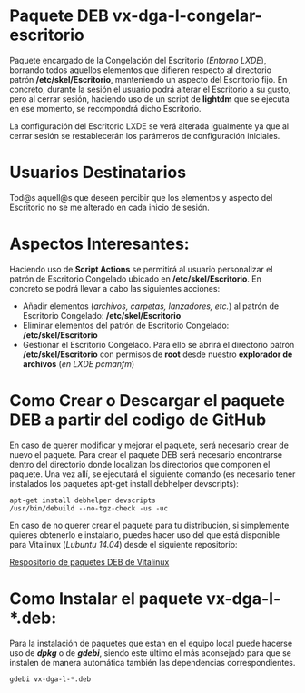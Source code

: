 # Paquete DEB vx-dga-l-congelar-escritorio
Paquete encargado de la Congelación del Escritorio (*Entorno LXDE*), borrando todos aquellos elementos que difieren respecto al directorio patrón **/etc/skel/Escritorio**,  manteniendo un aspecto del Escritorio fijo.  En concreto, durante la sesión el usuario podrá alterar el Escritorio a su gusto, pero al cerrar sesión, haciendo uso de un script de **lightdm** que se ejecuta en ese momento, se recompondrá dicho Escritorio.

La configuración del Escritorio LXDE se verá alterada igualmente ya que al cerrar sesión se restablecerán los parámeros de configuración iniciales.

# Usuarios Destinatarios

Tod@s aquell@s que deseen percibir que los elementos y aspecto del Escritorio no se me alterado en cada inicio de sesión.

# Aspectos Interesantes:

Haciendo uso de **Script Actions** se permitirá al usuario personalizar el patrón de Escritorio Congelado ubicado en **/etc/skel/Escritorio**.  En concreto se podrá llevar a cabo las siguientes acciones:

* Añadir elementos (*archivos, carpetas, lanzadores, etc.*) al patrón de Escritorio Congelado: **/etc/skel/Escritorio**
* Eliminar elementos del patrón de Escritorio Congelado: **/etc/skel/Escritorio**
* Gestionar el Escritorio Congelado.  Para ello se abrirá el directorio patrón **/etc/skel/Escritorio** con permisos de **root** desde nuestro **explorador de archivos** (*en LXDE pcmanfm*)

# Como Crear o Descargar el paquete DEB a partir del codigo de GitHub
En caso de querer modificar y mejorar el paquete, será necesario crear de nuevo el paquete.  Para crear el paquete DEB será necesario encontrarse dentro del directorio donde localizan los directorios que componen el paquete.  Una vez allí, se ejecutará el siguiente comando (es necesario tener instalados los paquetes apt-get install debhelper devscripts):

```
apt-get install debhelper devscripts
/usr/bin/debuild --no-tgz-check -us -uc
```

En caso de no querer crear el paquete para tu distribución, si simplemente quieres obtenerlo e instalarlo, puedes hacer uso del que está disponible para Vitalinux (*Lubuntu 14.04*) desde el siguiente repositorio:

[Respositorio de paquetes DEB de Vitalinux](http://migasfree.educa.aragon.es/repo/Lubuntu-14.04/STORES/base/)

# Como Instalar el paquete vx-dga-l-*.deb:

Para la instalación de paquetes que estan en el equipo local puede hacerse uso de ***dpkg*** o de ***gdebi***, siendo este último el más aconsejado para que se instalen de manera automática también las dependencias correspondientes.
```
gdebi vx-dga-l-*.deb
```

